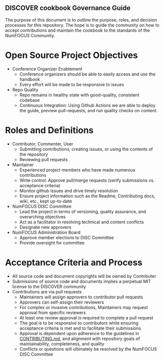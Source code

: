 ## DISCOVER cookbook Governance Guide

The purpose of this document is to outline the purpose, roles, and decision processes for this repository. The hope is to guide the community on how to accept contributions and maintain the cookbook to the standards of the NumFOCUS Community. 

# **Open Source Project Objectives**

* Conference Organizer Enablement
  - Conference organizers should be able to easily access and use the handbook
  - Every effort will be made to be responsive to issues
* Repo Quality
  - Repo remains in healthy state with good-quality, consistent codebase
  - Continuous Integration: Using Github Actions we are able to deploy the guide, preview pull-requests, and run quality checks on content.

# **Roles and Definitions**
* Contributor, Commenter, User
  - Submitting contributions, creating issues, or using the contents of the repository
  - Reviewing pull requests
* Maintainer
  - Experienced project members who have made numerous contributions
  - Write control: Approve pull/merge requests (verify submissions vs. acceptance criteria)
  - Monitor github issues and drive timely resolution
  - Ensure project information such as the Readme, Contributing docs, wiki, etc., kept up-to-date
* NumFOCUS DISC Committee
  - Lead the project in terms of versioning, quality assurance, and overarching objectives
  - Act as a facilitator in resolving technical and content conflicts
  - Designate new approvers
* NumFOCUS Administration Board
  - Approve member elections to DISC Committee
  - Provide oversight for committee
# **Acceptance Criteria and Process**
  - All source code and document copyrights will be owned by Contributer
  - Submissions of source code and documents implies a perpetual MIT license to the DISCOVER community
  - Contributions are via pull requests
    - Maintainers will assign approvers to contributor pull requests
    - Approvers can self-assign their reviewers
    - For complex or invasive contributions, Maintainers may request approval from specific reviewers
    - At least one review approval is required to complete a pull request
    - The goal is to be responsive to contributors while ensuring acceptance criteria is met and to facilitate their submissions
    - Approval is dependent upon adherence to the guidelines in [CONTRIBUTING.md](CONTRIBUTING.md), and alignment with
repository goals of maintainability, completeness, and quality
    - Conflicts or questions will ultimately be resolved by the NumFOCUS DISC Committee
